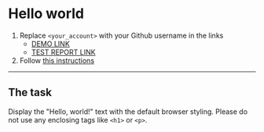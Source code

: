 # Hello world
1. Replace `<your_account>` with your Github username in the links
   - [DEMO LINK](https://KirillLutsenko.github.io/layout_hello-world/) <br>
    - [TEST REPORT LINK](https://KirillLutsenko.github.io/layout_hello-world/report/html_report/)
2. Follow [this instructions](https://mate-academy.github.io/layout_task-guideline/)
___

## The task 
Display the "Hello, world!" text with the default browser styling. Please do not 
use any enclosing tags like `<h1>` or `<p>`.
